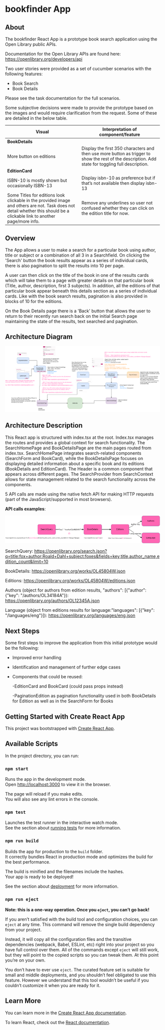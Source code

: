 # bookfinder App

## About

The bookfinder React App is a prototype book search application using the Open Library public APIs.

Documentation for the Open Library APIs are found here: https://openlibrary.org/developers/api

Two user stories were provided as a set of cucumber scenarios with the following features:
- Book Search
- Book Details

Please see the task documentation for the full scenarios.

Some subjective decisions were made to provide the prototype based on the images and would require
clarification from the request. Some of these are detailed in the below table.

| Visual                                                                                                                                                                          |     Interpretation   of component/feature                                                                                                                     |
|---------------------------------------------------------------------------------------------------------------------------------------------------------------------------------|---------------------------------------------------------------------------------------------------------------------------------------------------------------|
| **BookDetails**                                                                                                                                                                 |                                                                                                                                                               |
| More button   on editions                                                                                                                                                       |     Display the   first 350 characters and then use more button as trigger to show the rest of   the description. Add state for toggling full description.    |
| **EditionCard**                                                                                                                                                                 |                                                                                                                                                               |
| ISBN-10 is   mostly shown but occasionally ISBN-13                                                                                                                              |     Display   isbn-10 as preference but if that’s not available then display isbn-13                                                                          |
| Some Titles   for editions look clickable in the provided image and others are not. Task   does not detail whether this should be a clickable link to another page/more   info. |     Remove any   underlines so user not confused whether they can click on the edition title   for now.                                                       |


## Overview

The App allows a user to make a search for a particular book using author, title or subject
or a combination of all 3 in a Searchfield. On clicking the 'Search' button the
book results appear as a series of individual cards, there is also pagination to split the results into 10 per page.

A user can then click on the title of the book in one of the results cards which will take them to
a page with greater details on that particular book (Title, author, description, first 3 subjects).
In addition, all the editions of that particular book appear beneath this details section as a series of individual cards.
Like with the book search results, pagination is also provided in blocks of 10 for the editions.

On the Book Details page there is a 'Back' button that allows the user to return to their recently run search
back on the initial Search page maintaining the state of the results, text searched and pagination.

## Architecture Diagram

![bookapp_prototype_architecture.png](architecture/bookapp_prototype_architecture.png)

## Architecture Description

This React app is structured with index.tsx at the root. Index.tsx manages the 
routes and provides a global context for search functionality. 
The SearchHomePage and BookDetailsPage are the main pages routed from 
index.tsx. SearchHomePage integrates search-related components 
(SearchForm and BookCard), while the 
BookDetailsPage focuses on displaying detailed information 
about a specific book and its editions (BookDetails and EditionCard). 
The Header is a common component that appears across different pages. 
The SearchProvider from SearchContext allows for state management related to 
the search functionality across the components.

5 API calls are made using the native fetch API for making HTTP requests 
(part of the JavaScript/supported in most browsers).

**API calls examples**:

![apis.png](architecture/apis.png)

SearchQuery:
https://openlibrary.org/search.json?q=title:fox+author:Roald+Dahl+subject:foxes&fields=key,title,author_name,edition_count&limit=10

BookDetails:
https://openlibrary.org/works/OL45804W.json

Editions:
https://openlibrary.org/works/OL45804W/editions.json

Authors (object for authors from edition results, "authors": [{"author": {"key": "/authors/OL34184A"}):
https://openlibrary.org/authors/OL12345A.json

Language (object from editions results for language:"languages": [{"key": "/languages/eng"}]):
https://openlibrary.org/languages/eng.json

## Next Steps

Some first steps to improve the application from this initial prototype would be the following:
* Improved error handling
* Identification and management of further edge cases
* Components that could be reused:

  -EditionCard and BookCard (could pass props instead)

  -PaginationEdition as pagination functionality used in both BookDetails for Edition as well as in the SearchForm for Books


## Getting Started with Create React App

This project was bootstrapped with [Create React App](https://github.com/facebook/create-react-app).

## Available Scripts

In the project directory, you can run:

### `npm start`

Runs the app in the development mode.\
Open [http://localhost:3000](http://localhost:3000) to view it in the browser.

The page will reload if you make edits.\
You will also see any lint errors in the console.

### `npm test`

Launches the test runner in the interactive watch mode.\
See the section about [running tests](https://facebook.github.io/create-react-app/docs/running-tests) for more information.

### `npm run build`

Builds the app for production to the `build` folder.\
It correctly bundles React in production mode and optimizes the build for the best performance.

The build is minified and the filenames include the hashes.\
Your app is ready to be deployed!

See the section about [deployment](https://facebook.github.io/create-react-app/docs/deployment) for more information.

### `npm run eject`

**Note: this is a one-way operation. Once you `eject`, you can’t go back!**

If you aren’t satisfied with the build tool and configuration choices, you can `eject` at any time. This command will remove the single build dependency from your project.

Instead, it will copy all the configuration files and the transitive dependencies (webpack, Babel, ESLint, etc) right into your project so you have full control over them. All of the commands except `eject` will still work, but they will point to the copied scripts so you can tweak them. At this point you’re on your own.

You don’t have to ever use `eject`. The curated feature set is suitable for small and middle deployments, and you shouldn’t feel obligated to use this feature. However we understand that this tool wouldn’t be useful if you couldn’t customize it when you are ready for it.

## Learn More

You can learn more in the [Create React App documentation](https://facebook.github.io/create-react-app/docs/getting-started).

To learn React, check out the [React documentation](https://reactjs.org/).
